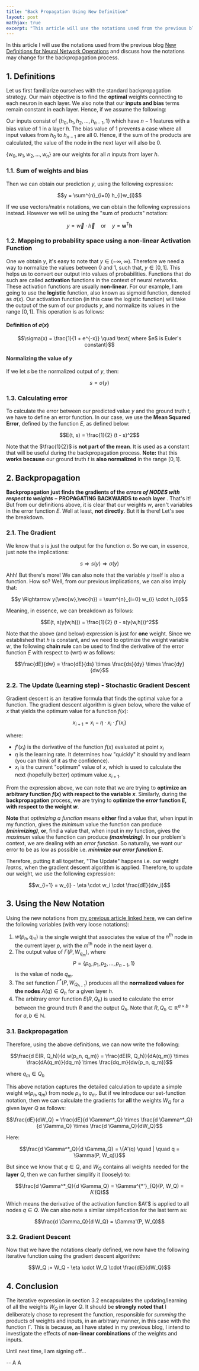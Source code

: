 ```yaml
---
title: "Back Propagation Using New Definition"
layout: post
mathjax: true
excerpt: "This article will use the notations used from the previous blog: \"New Definitions for Neural Network Operations\" and discuss how the notations may change for the backpropagation process"
---
```


In this article I will use the notations used from the previous blog [New Definitions for Neural Network Operations](https://ariqahmer.github.io/new-definitions-for-neural-network-operations/) and discuss how the notations may change for the backpropagation process.

## 1. Definitions
Let us first familiarize ourselves with the standard backpropagation strategy. Our main objective is to find the **optimal** weights connecting to each neuron in each layer. We also note that our **inputs and bias** terms remain constant in each layer. Hence, if we assume the following:

Our inputs consist of $\{h_0, h_1, h_2, ..., h_{n-1}, 1\}$ which have $n-1$ features with a bias value of $1$ in a layer $h$. The bias value of $1$ prevents a case where all input values from $h_0$ to $h_{n-1}$ are all $0$. Hence, if the sum of the products are calculated, the value of the node in the next layer will also be $0$.

$\{w_0, w_1, w_2, ..., w_n\}$ are our weights for all $n$ inputs from layer $h$.

### 1.1. Sum of weights and bias
Then we can obtain our prediction $y$, using the following expression:

$$y = \sum^{n}_{i=0} h_{i}w_{i}$$

If we use vectors/matrix notations, we can obtain the following expressions instead. However we will be using the "sum of products" notation:

$$y = \vec{w} \cdot \vec{h} \quad \text{or} \quad y = \textbf{w}^\text{T}\textbf{h}$$

### 1.2. Mapping to probability space using a non-linear Activation Function
One we obtain $y$, it's easy to note that $y \in (-\infty, \infty)$. Therefore  we need a way to normalize the values between $0$ and $1$, such that, $y \in [0, 1]$. This helps us to convert our output into values of probabilities. Functions that do such are called **activation** functions in the context of neural networks. These activation functions are usually **non-linear**. For our example, I am going to use the **logistic** function, also known as sigmoid function, denoted as $\sigma(x)$. Our activation function (in this case the logistic function) will take the output of the sum of our products $y$, and normalize its values in the range $[0, 1]$. This operation is as follows:

#### Definition of $\sigma(x)$ 

$$\sigma(x) = \frac{1}{1 + e^{-x}} \quad \text{ where $e$ is Euler's constant}$$

#### Normalizing the value of $y$
If we let $s$ be the normalized output of $y$, then:

$$s = \sigma(y)$$

### 1.3. Calculating error
To calculate the error between our predicted value $y$ and the ground truth $t$, we have to define an error function. In our case, we use the **Mean Squared Error**, defined by the function $E$, as defined below:

$$E(t, s) = \frac{1}{2} (t - s)^2$$

Note that the $\frac{1}{2}$ is **not part of the mean**. It is used as a constant that will be useful during the backpropagation process. **Note:** that this **works because** our ground truth $t$ is **also normalized** in the range $[0, 1]$.

## 2. Backpropagation
**Backpropagation just finds the gradients of the *errors of NODES with respect to weights* $-$ PROPAGATING BACKWARDS to each layer** . That's it! But from our definitions above, it is clear that our weights $w$, aren't variables in the error function $E$. Well at least, **not directly**. But it **is** there! Let's see the breakdown.

### 2.1. The Gradient
We know that $s$ is just the output for the function $\sigma$. So we can, in essence, just note the implications:

$$s \Rightarrow s(y) \Rightarrow \sigma(y)$$

Ahh! But there's more! We can also note that the variable $y$ itself is also a function. How so? Well, from our previous implications, we can also imply that:

$$y \Rightarrow y(\vec{w},\vec{h}) = \sum^{n}_{i=0} w_{i} \cdot h_{i}$$

Meaning, in essence, we can breakdown as follows:

$$E(t, s(y(w,h))) = \frac{1}{2} (t - s(y(w,h)))^2$$

Note that the above (and below) expression is just for **one** weight. Since we established that $h$ is constant, and we need to optimize the weight variable $w$, the following **chain rule** can be used to find the derivative of the error function $E$ with respect to (wrt) $w$ as follows:

$$\frac{dE}{dw} = \frac{dE}{ds} \times \frac{ds}{dy} \times \frac{dy}{dw}$$

### 2.2. The Update (Learning step) - Stochastic Gradient Descent
Gradient descent is an iterative formula that finds the optimal value for a function. The gradient descent algorithm is given below, where the value of $x$ that yields the optimum value for a function $f(x)$:

$$x_{i+1} = x_{i} - \eta \cdot x_{i} \cdot f'(x_i)$$

where:
- $f'(x_i)$ is the derivative of the function $f(x)$ evaluated at point $x_i$
- $\eta$ is the learning rate. It determines how "quickly" it should try and learn (you can think of it as the confidence).
- $x_i$ is the current "optimum" value of $x$, which is used to calculate the next (hopefully better) optimum value $x_{i+1}$.

From the expression above, we can note that we are trying to **optimize an arbitrary function $f(x)$ with respect to the variable $x$**.
Similarly, during the **backpropagation** process, we are trying to **optimize the *error* function $E$, with respect to the weight $w$**.

**Note** that *optimizing a function* means **either** find a value that, when input in my function, gives the *minimum* value the function can produce ***(minimizing)***, **or**, find a value that, when input in my function, gives the *maximum* value the function can produce ***(maximizing)***. In our problem's context, we are dealing with an *error function*. So naturally, we want our error to be as low as possible i.e. ***minimize our error function $E$***.

Therefore, putting it all together, "The Update" happens i.e. our weight *learns*, when the gradient descent algorithm is applied. Therefore, to update our weight, we use the following expression:

$$w_{i+1} = w_{i} - \eta \cdot w_i \cdot \frac{dE}{dw_i}$$

## 3. Using the New Notation
Using the new notations from [my previous article linked here](https://ariqahmer.github.io/new-definitions-for-neural-network-operations/), we can define the following variables (with very loose notations):
1. $w(p_n, q_m)$ is the single weight that associates the value of the $n^{\text{th}}$ node in the current layer $p$, with the $m^\text{th}$ node in the next layer $q$.
2. The output value of $\Gamma(P, W_{q_m})$, where $$P = \{p_0, p_1, p_2, ..., p_{n-1}, 1\}$$ is the value of node $q_m$.
3. The set function $\Gamma^* (P, W_{Q_{h-1}})$ produces all the **normalized values for the nodes** $A(q) \in Q_h$ for a given layer $h$.
4. The arbitrary error function $E(R, Q_h)$ is used to calculate the error between the ground truth $R$ and the output $Q_h$. Note that $R, Q_h \in \mathbb{R}^{a \times b}$ for $a,b \in \mathbb{N}$.

### 3.1. Backpropagation
Therefore, using the above definitions, we can now write the following:

$$\frac{d E(R, Q_h)}{d w(p_n, q_m)} = \frac{dE(R, Q_h)}{dA(q_m)} \times \frac{dA(q_m)}{dq_m} \times \frac{dq_m}{dw(p_n, q_m)}$$

where $q_m \in Q_h$

This above notation captures the detailed calculation to update a simple weight $w(p_n, q_m)$ from node $p_n$ to $q_m$. But if we introduce our set-function notation, then we can calculate the gradients for **all** the weights $W_Q$ for a given layer $Q$ as follows:

$$\frac{dE}{dW_Q} = \frac{dE}{d \Gamma^*_Q} \times \frac{d \Gamma^*_Q}{d \Gamma_Q} \times \frac{d \Gamma_Q}{dW_Q}$$

Here:

$$\frac{d \Gamma^*_Q}{d \Gamma_Q} = \{A'(q) \quad | \quad q = \Gamma(P, W_q)\}$$

But since we know that $q \in Q$, and $W_Q$ contains all weights needed for the **layer** $Q$, then we can further simplify it (loosely) to:

$$\frac{d \Gamma^*_Q}{d \Gamma_Q} = \Gamma^{*'}_{Q}(P, W_Q) = A'(Q)$$

Which means the derivative of the activation function $A\'$ is applied to all nodes $q \in Q$. We can also note a similar simplification for the last term as:

$$\frac{d \Gamma_Q}{d W_Q} = \Gamma'(P, W_Q)$$

### 3.2. Gradient Descent
Now that we have the notations clearly defined, we now have the following iterative function using the gradient descent algorithm:

$$W_Q := W_Q - \eta \cdot W_Q \cdot \frac{dE}{dW_Q}$$

## 4. Conclusion
The iterative expression in section 3.2 encapsulates the updating/learning of all the weights $W_Q$ in layer $Q$. It should be **strongly noted that** I deliberately chose to represent the function, responsible for *summing* the products of weights and inputs, in an arbitrary manner, in this case with the function $\Gamma$. This is because, as I have stated in my previous blog, I intend to investigate the effects of **non-linear combinations** of the weights and inputs.

Until next time, I am signing off...

-- A A
